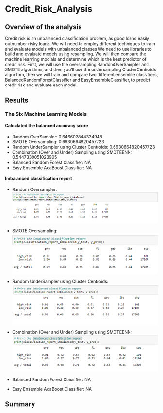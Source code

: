 # Credit_Risk_Analysis

## Overview of the analysis
Credit risk is an unbalanced classification problem, as good loans easily outnumber risky loans. We will need to employ different techniques to train and evaluate models with unbalanced classes We need to use libraries to build and evaluate models using resampling. We will then compare the machine learning modials and determine which is the best predictor of credit risk. First, we will use the oversampling RandomOverSampler and SMOTE algorithms, and then you’ll use the undersampling ClusterCentroids algorithm, then we will train and compare two different ensemble classifiers, BalancedRandomForestClassifier and EasyEnsembleClassifier, to predict credit risk and evaluate each model. 


## Results

### The Six Machine Learning Models

#### Calculated the balanced accuracy score
* Random OverSampler: 0.646602844334948
* SMOTE Oversampling: 0.6630664820457723 
* Random UnderSampler using Cluster Centroids: 0.6630664820457723
* Combination (Over and Under) Sampling using SMOTEENN: 0.5447339051023905
* Balanced Random Forest Classifier: NA
* Easy Ensemble AdaBoost Classifier: NA

#### Imbalanced classification report


* Random Oversampler:
![](https://github.com/Andrew-E-Walters/Credit_Risk_Analysis/blob/main/Random%20Oversampling.png)


* SMOTE Oversampling:
![](https://github.com/Andrew-E-Walters/Credit_Risk_Analysis/blob/main/Smote%20oversampling.png)


* Random UnderSampler using Cluster Centroids:
![](https://github.com/Andrew-E-Walters/Credit_Risk_Analysis/blob/main/Cluster%20Centroids.png)


* Combination (Over and Under) Sampling using SMOTEENN:
![](https://github.com/Andrew-E-Walters/Credit_Risk_Analysis/blob/main/combo%20over%20and%20under.png)


* Balanced Random Forest Classifier:
NA


* Easy Ensemble AdaBoost Classifier: 
NA

## Summary
